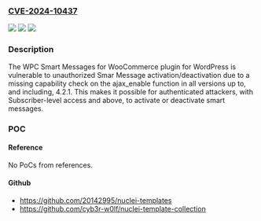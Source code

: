 ### [CVE-2024-10437](https://cve.mitre.org/cgi-bin/cvename.cgi?name=CVE-2024-10437)
![](https://img.shields.io/static/v1?label=Product&message=WPC%20Smart%20Messages%20for%20WooCommerce&color=blue)
![](https://img.shields.io/static/v1?label=Version&message=*%3C%3D%204.2.1%20&color=brighgreen)
![](https://img.shields.io/static/v1?label=Vulnerability&message=CWE-862%20Missing%20Authorization&color=brighgreen)

### Description

The WPC Smart Messages for WooCommerce plugin for WordPress is vulnerable to unauthorized Smar Message activation/deactivation due to a missing capability check on the ajax_enable function in all versions up to, and including, 4.2.1. This makes it possible for authenticated attackers, with Subscriber-level access and above, to activate or deactivate smart messages.

### POC

#### Reference
No PoCs from references.

#### Github
- https://github.com/20142995/nuclei-templates
- https://github.com/cyb3r-w0lf/nuclei-template-collection

